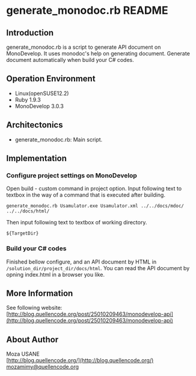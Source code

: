 generate_monodoc.rb README
==========================

## Introduction

generate_monodoc.rb is a script to generate API document on MonoDevelop. It uses monodoc's help on generating document. Generate document automatically when build your C# codes.

## Operation Environment

- Linux(openSUSE12.2)
- Ruby 1.9.3
- MonoDevelop 3.0.3

## Architectonics

- generate_monodoc.rb: Main script.

## Implementation

### Configure project settings on MonoDevelop

Open build - custom command in project option. Input following text to textbox in the way of a command that is executed after building. 

`generate_monodoc.rb Usamulator.exe Usamulator.xml ../../docs/mdoc/ ../../docs/html/`

Then input following text to textbox of working directory.

`${TargetDir}`

### Build your C# codes

Finished bellow configure, and an API document by HTML in `/solution_dir/project_dir/docs/html`. You can read the API document by opning index.html in a browser you like.

## More Information

See following website: [http://blog.quellencode.org/post/25010209463/monodevelop-api](http://blog.quellencode.org/post/25010209463/monodevelop-api)

## About Author

Moza USANE  
[http://blog.quellencode.org/](http://blog.quellencode.org/)  
mozamimy@quellencode.org

